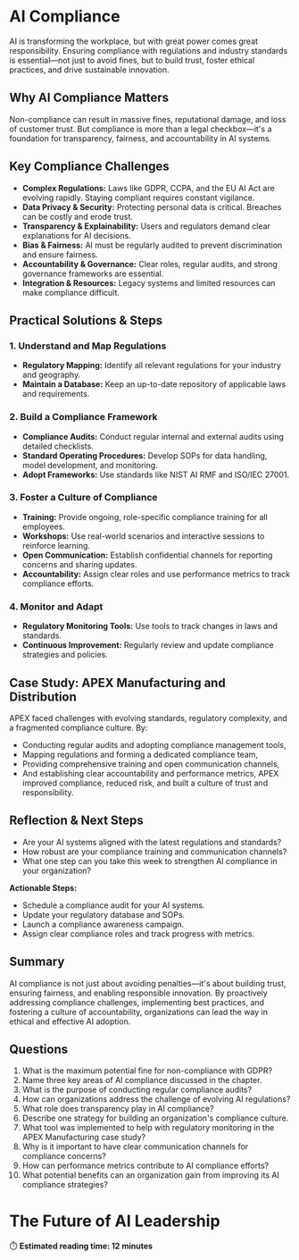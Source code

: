 # AI Compliance

AI is transforming the workplace, but with great power comes great responsibility. Ensuring compliance with regulations and industry standards is essential—not just to avoid fines, but to build trust, foster ethical practices, and drive sustainable innovation.

## Why AI Compliance Matters
Non-compliance can result in massive fines, reputational damage, and loss of customer trust. But compliance is more than a legal checkbox—it's a foundation for transparency, fairness, and accountability in AI systems.

## Key Compliance Challenges
- **Complex Regulations:** Laws like GDPR, CCPA, and the EU AI Act are evolving rapidly. Staying compliant requires constant vigilance.
- **Data Privacy & Security:** Protecting personal data is critical. Breaches can be costly and erode trust.
- **Transparency & Explainability:** Users and regulators demand clear explanations for AI decisions.
- **Bias & Fairness:** AI must be regularly audited to prevent discrimination and ensure fairness.
- **Accountability & Governance:** Clear roles, regular audits, and strong governance frameworks are essential.
- **Integration & Resources:** Legacy systems and limited resources can make compliance difficult.

## Practical Solutions & Steps
### 1. Understand and Map Regulations
- **Regulatory Mapping:** Identify all relevant regulations for your industry and geography.
- **Maintain a Database:** Keep an up-to-date repository of applicable laws and requirements.

### 2. Build a Compliance Framework
- **Compliance Audits:** Conduct regular internal and external audits using detailed checklists.
- **Standard Operating Procedures:** Develop SOPs for data handling, model development, and monitoring.
- **Adopt Frameworks:** Use standards like NIST AI RMF and ISO/IEC 27001.

### 3. Foster a Culture of Compliance
- **Training:** Provide ongoing, role-specific compliance training for all employees.
- **Workshops:** Use real-world scenarios and interactive sessions to reinforce learning.
- **Open Communication:** Establish confidential channels for reporting concerns and sharing updates.
- **Accountability:** Assign clear roles and use performance metrics to track compliance efforts.

### 4. Monitor and Adapt
- **Regulatory Monitoring Tools:** Use tools to track changes in laws and standards.
- **Continuous Improvement:** Regularly review and update compliance strategies and policies.

## Case Study: APEX Manufacturing and Distribution
APEX faced challenges with evolving standards, regulatory complexity, and a fragmented compliance culture. By:
- Conducting regular audits and adopting compliance management tools,
- Mapping regulations and forming a dedicated compliance team,
- Providing comprehensive training and open communication channels,
- And establishing clear accountability and performance metrics,
APEX improved compliance, reduced risk, and built a culture of trust and responsibility.

## Reflection & Next Steps
- Are your AI systems aligned with the latest regulations and standards?
- How robust are your compliance training and communication channels?
- What one step can you take this week to strengthen AI compliance in your organization?

**Actionable Steps:**
- Schedule a compliance audit for your AI systems.
- Update your regulatory database and SOPs.
- Launch a compliance awareness campaign.
- Assign clear compliance roles and track progress with metrics.

## Summary
AI compliance is not just about avoiding penalties—it's about building trust, ensuring fairness, and enabling responsible innovation. By proactively addressing compliance challenges, implementing best practices, and fostering a culture of accountability, organizations can lead the way in ethical and effective AI adoption.

## Questions
1. What is the maximum potential fine for non-compliance with GDPR?
2. Name three key areas of AI compliance discussed in the chapter.
3. What is the purpose of conducting regular compliance audits?
4. How can organizations address the challenge of evolving AI regulations?
5. What role does transparency play in AI compliance?
6. Describe one strategy for building an organization's compliance culture.
7. What tool was implemented to help with regulatory monitoring in the APEX Manufacturing case study?
8. Why is it important to have clear communication channels for compliance concerns?
9. How can performance metrics contribute to AI compliance efforts?
10. What potential benefits can an organization gain from improving its AI compliance strategies?

# The Future of AI Leadership

⏱️ **Estimated reading time: 12 minutes**

